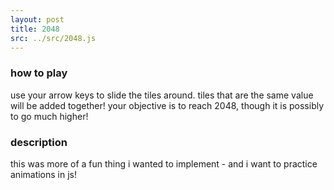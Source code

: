 ```yaml
---
layout: post
title: 2048
src: ../src/2048.js
---
```


### how to play
use your arrow keys to slide the tiles around. tiles that are the same value will be added together! your objective is to reach 2048, though it is possibly to go much higher!

### description
this was more of a fun thing i wanted to implement - and i want to practice animations in js! 

